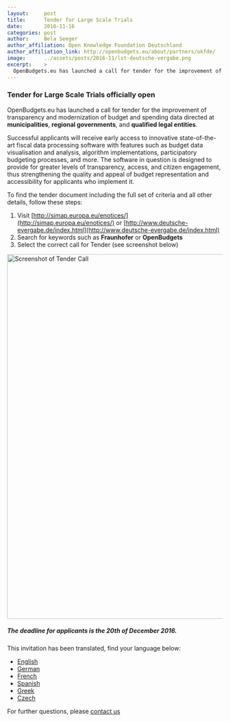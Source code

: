 ```yaml
---
layout:     post
title:      Tender for Large Scale Trials
date:       2016-11-16
categories: post
author:     Bela Seeger
author_affiliation: Open Knowledge Foundation Deutschland
author_affiliation_link: http://openbudgets.eu/about/partners/okfde/
image:      ../assets/posts/2016-11/lst-deutsche-vergabe.png
excerpt:    >
  OpenBudgets.eu has launched a call for tender for the improvement of transparency and modernization of budget and spending data directed at municipalities, regional governments, and qualified legal entities.
---
```


### Tender for Large Scale Trials officially open

OpenBudgets.eu has launched a call for tender for the improvement of transparency and modernization of budget and spending data directed at **municipalities**, **regional governments**, and **qualified legal entities**.

Successful applicants will receive early access to innovative state-of-the-art fiscal data processing software with features such as budget data visualisation and analysis, algorithm implementations, participatory budgeting processes, and more. The software in question is designed to provide for greater levels of transparency, access, and citizen engagement, thus strengthening the quality and appeal of budget representation and accessibility for applicants who implement it.

To find the tender document including the full set of criteria and all other details, follow these steps:

1. Visit [http://simap.europa.eu/enotices/](http://simap.europa.eu/enotices/) or [http://www.deutsche-evergabe.de/index.html](http://www.deutsche-evergabe.de/index.html)
2. Search for keywords such as **Fraunhofer** or **OpenBudgets**
3. Select the correct call for Tender (see screenshot below)

<img alt="Screenshot of Tender Call" src="{{site.baseurl}}/assets/posts/2016-11/lst-deutsche-vergabe.png" width="850"/>


##### The deadline for applicants is the **20th of December 2016**.

This invitation has been translated, find your language below:

* [English](/assets/press_releases/EN_Call_for_Large_Scale_Trials_OBEU.pdf)
* [German](/assets/press_releases/DE_Call_for_Large_Scale_Trials_OBEU.pdf)
* [French](/assets/press_releases/FR_Call_for_Large_Scale_Trials_OBEU.pdf)
* [Spanish](/assets/press_releases/ES_Call_for_Large_Scale_Trials_OBEU.pdf)
* [Greek](/assets/press_releases/GR_Call_for_Large_Scale_Trials_OBEU.pdf)
* [Czech](/assets/press_releases/CZ_Call_for_Large_Scale_Trials_OBEU.pdf)


For further questions, please [contact us](mailto:anna.alberts@okfn.de)

